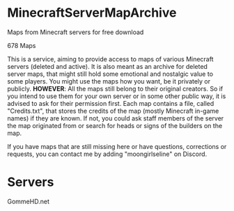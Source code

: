 # MinecraftServerMapArchive
Maps from Minecraft servers for free download

678 Maps

This is a service, aiming to provide access to maps of various Minecraft servers (deleted and active). It is also meant as an archive for deleted server maps, that might still hold some emotional and nostalgic value to some players. You might use the maps how you want, be it privately or publicly.
**HOWEVER**: All the maps still belong to their original creators. So if you intend to use them for your own server or in some other public way, it is advised to ask for their permission first. Each map contains a file, called "Credits.txt", that stores the credits of the map (mostly Minecraft in-game names) if they are known. If not, you could ask staff members of the server the map originated from or search for heads or signs of the builders on the map.

If you have maps that are still missing here or have questions, corrections or requests, you can contact me by adding "moongirlseline" on Discord.

# Servers
GommeHD.net
